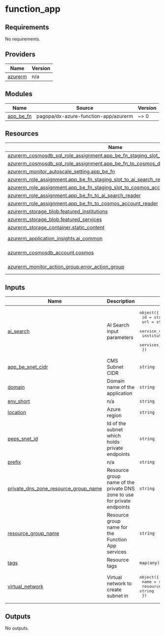 # function_app

<!-- BEGIN_TF_DOCS -->
## Requirements

No requirements.

## Providers

| Name | Version |
|------|---------|
| <a name="provider_azurerm"></a> [azurerm](#provider\_azurerm) | n/a |

## Modules

| Name | Source | Version |
|------|--------|---------|
| <a name="module_app_be_fn"></a> [app\_be\_fn](#module\_app\_be\_fn) | pagopa/dx-azure-function-app/azurerm | ~> 0 |

## Resources

| Name | Type |
|------|------|
| [azurerm_cosmosdb_sql_role_assignment.app_be_fn_staging_slot_to_cosmos_data_reader_db](https://registry.terraform.io/providers/hashicorp/azurerm/latest/docs/resources/cosmosdb_sql_role_assignment) | resource |
| [azurerm_cosmosdb_sql_role_assignment.app_be_fn_to_cosmos_data_reader_db](https://registry.terraform.io/providers/hashicorp/azurerm/latest/docs/resources/cosmosdb_sql_role_assignment) | resource |
| [azurerm_monitor_autoscale_setting.app_be_fn](https://registry.terraform.io/providers/hashicorp/azurerm/latest/docs/resources/monitor_autoscale_setting) | resource |
| [azurerm_role_assignment.app_be_fn_staging_slot_to_ai_search_reader](https://registry.terraform.io/providers/hashicorp/azurerm/latest/docs/resources/role_assignment) | resource |
| [azurerm_role_assignment.app_be_fn_staging_slot_to_cosmos_account_reader](https://registry.terraform.io/providers/hashicorp/azurerm/latest/docs/resources/role_assignment) | resource |
| [azurerm_role_assignment.app_be_fn_to_ai_search_reader](https://registry.terraform.io/providers/hashicorp/azurerm/latest/docs/resources/role_assignment) | resource |
| [azurerm_role_assignment.app_be_fn_to_cosmos_account_reader](https://registry.terraform.io/providers/hashicorp/azurerm/latest/docs/resources/role_assignment) | resource |
| [azurerm_storage_blob.featured_institutions](https://registry.terraform.io/providers/hashicorp/azurerm/latest/docs/resources/storage_blob) | resource |
| [azurerm_storage_blob.featured_services](https://registry.terraform.io/providers/hashicorp/azurerm/latest/docs/resources/storage_blob) | resource |
| [azurerm_storage_container.static_content](https://registry.terraform.io/providers/hashicorp/azurerm/latest/docs/resources/storage_container) | resource |
| [azurerm_application_insights.ai_common](https://registry.terraform.io/providers/hashicorp/azurerm/latest/docs/data-sources/application_insights) | data source |
| [azurerm_cosmosdb_account.cosmos](https://registry.terraform.io/providers/hashicorp/azurerm/latest/docs/data-sources/cosmosdb_account) | data source |
| [azurerm_monitor_action_group.error_action_group](https://registry.terraform.io/providers/hashicorp/azurerm/latest/docs/data-sources/monitor_action_group) | data source |

## Inputs

| Name | Description | Type | Default | Required |
|------|-------------|------|---------|:--------:|
| <a name="input_ai_search"></a> [ai\_search](#input\_ai\_search) | AI Search input parameters | <pre>object({<br/>    id                     = string<br/>    url                    = string<br/>    service_version        = string<br/>    institution_index_name = string<br/>    services_index_name    = string<br/>  })</pre> | n/a | yes |
| <a name="input_app_be_snet_cidr"></a> [app\_be\_snet\_cidr](#input\_app\_be\_snet\_cidr) | CMS Subnet CIDR | `string` | n/a | yes |
| <a name="input_domain"></a> [domain](#input\_domain) | Domain name of the application | `string` | n/a | yes |
| <a name="input_env_short"></a> [env\_short](#input\_env\_short) | n/a | `string` | n/a | yes |
| <a name="input_location"></a> [location](#input\_location) | Azure region | `string` | n/a | yes |
| <a name="input_peps_snet_id"></a> [peps\_snet\_id](#input\_peps\_snet\_id) | Id of the subnet which holds private endpoints | `string` | n/a | yes |
| <a name="input_prefix"></a> [prefix](#input\_prefix) | n/a | `string` | `"io"` | no |
| <a name="input_private_dns_zone_resource_group_name"></a> [private\_dns\_zone\_resource\_group\_name](#input\_private\_dns\_zone\_resource\_group\_name) | Resource group name of the private DNS zone to use for private endpoints | `string` | n/a | yes |
| <a name="input_resource_group_name"></a> [resource\_group\_name](#input\_resource\_group\_name) | Resource group name for the Function App services | `string` | n/a | yes |
| <a name="input_tags"></a> [tags](#input\_tags) | Resource tags | `map(any)` | n/a | yes |
| <a name="input_virtual_network"></a> [virtual\_network](#input\_virtual\_network) | Virtual network to create subnet in | <pre>object({<br/>    name                = string<br/>    resource_group_name = string<br/>  })</pre> | n/a | yes |

## Outputs

No outputs.
<!-- END_TF_DOCS -->
